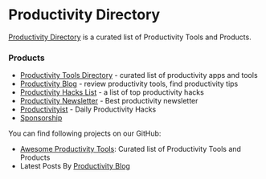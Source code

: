 # Productivity Directory

[Productivity Directory](https://productivity.directory) is a curated list of Productivity Tools and Products.

### Products

- [Productivity Tools Directory](https://productivity.directory) - curated list of productivity apps and tools
- [Productivity Blog](https://blog.productivity.directory) - review productivity tools, find productivity tips
- [Productivity Hacks List](https://productivity.directory/notes/hacks) - a list of top productivity hacks
- [Productivity Newsletter](https://newsletter.productivity.directory) - Best productivity newsletter
- [Productivityist](https://productivity.ist) - Daily Productivity Hacks
- [Sponsorship](https://passionfroot.me/productivity)

You can find following projects on our GitHub:

- [Awesome Productivity Tools](https://github.com/ProductivityDirectory/awesome-productivity-tools): Curated list of Productivity Tools and Products
- Latest Posts By [Productivity Blog](https://blog.productivity.directory)

